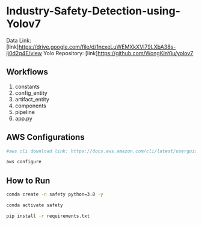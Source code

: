 # Industry-Safety-Detection-using-Yolov7
Data Link:
[link]https://drive.google.com/file/d/1ncxeLuWEMXkXVI79LXbA38s-Ij0d2q4E/view
Yolo Repository: 
[link]https://github.com/WongKinYiu/yolov7

## Workflows
1. constants
2. config_entity
3. artifact_entity
4. components
5. pipeline
6. app.py

## AWS Configurations
```bash
#aws cli download link: https://docs.aws.amazon.com/cli/latest/userguide/getting-started-install.html

aws configure
```

## How to Run
```bash
conda create -n safety python=3.8 -y
```
```bash
conda activate safety
```
```bash
pip install -r requirements.txt
```


